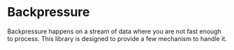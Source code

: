 Backpressure
============

Backpressure happens on a stream of data where you are not fast enough to process. 
This library is designed to provide a few mechanism to handle it.
